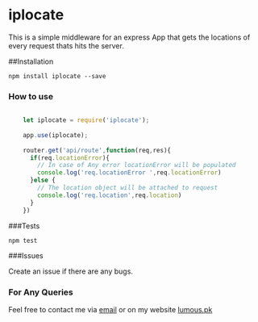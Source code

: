 # iplocate

This is a simple middleware for an express App that gets the locations of every request thats hits the server.

##Installation

`npm install iplocate --save`

### How to use

```javascript

    let iplocate = require('iplocate');
    
    app.use(iplocate);
    
    router.get('api/route',function(req,res){
      if(req.locationError){
        // In case of Any error locationError will be populated
        console.log('req.locationError ',req.locationError)
      }else {
        // The location object will be attached to request
        console.log('req.location',req.location)
      }
    })

```
###Tests

  `npm test`

###Issues

Create an issue if there are any bugs. 


### For Any Queries

Feel free to contact me via [email](mailto:rohail@lumous.pk) or on my website [lumous.pk](http://lumous.pk)